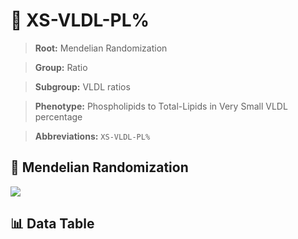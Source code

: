 # 🧪 XS-VLDL-PL%

> **Root:** Mendelian Randomization

> **Group:** Ratio  

> **Subgroup:** VLDL ratios

> **Phenotype:** Phospholipids to Total-Lipids in Very Small VLDL percentage  

> **Abbreviations:** `XS-VLDL-PL%`

## 🧬 Mendelian Randomization  

<img src="/MR/Figures/Inverse/XS-VLDL-PL%.png"/>


## 📊 Data Table


<CsvTableMRI src="/MR/Data/Inverse/XS-VLDL-PL%.csv"/>
